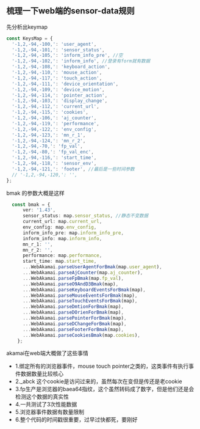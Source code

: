 ## 梳理一下web端的sensor-data规则


先分析出keymap
```typescript
const KeysMap = {
  '-1,2,-94,-100,': 'user_agent',
  '-1,2,-94,-101,': 'sensor_status',
  '-1,2,-94,-105,': 'inform_info_pre', //空
  '-1,2,-94,-102,': 'inform_info', //登录有form就有数据
  '-1,2,-94,-108,': 'keyboard_action',
  '-1,2,-94,-110,': 'mouse_action',
  '-1,2,-94,-117,': 'touch_action',
  '-1,2,-94,-111,': 'device_orientation',
  '-1,2,-94,-109,': 'device_motion',
  '-1,2,-94,-114,': 'pointer_action',
  '-1,2,-94,-103,': 'display_change',
  '-1,2,-94,-112,': 'current_url',
  '-1,2,-94,-115,': 'cookies',
  '-1,2,-94,-106,': 'aj_counter',
  '-1,2,-94,-119,': 'performance',
  '-1,2,-94,-122,': 'env_config',
  '-1,2,-94,-123,': 'mn_r_1',
  '-1,2,-94,-124,': 'mn_r_2',
  '-1,2,-94,-70,': 'fp_val',
  '-1,2,-94,-80,': 'fp_val_enc',
  '-1,2,-94,-116,': 'start_time',
  '-1,2,-94,-118,': 'sensor_env',
  '-1,2,-94,-121,': 'footer', //最后是一些时间参数
  // '-1,2,-94,-120,': '',
};

```

bmak 的参数大概是这样

```typescript
  const bmak = {
      ver: '1.43',
      sensor_status: map.sensor_status, //静态不变数据
      current_url: map.current_url,
      env_config: map.env_config,
      inform_info_pre: map.inform_info_pre,
      inform_info: map.inform_info,
      mn_r_1: '',
      mn_r_2: '',
      performance: map.performance,
      start_time: map.start_time,
      ...WebAkamai.parseUserAgentForBmak(map.user_agent),
      ...WebAkamai.parseAjCounter(map.aj_counter),
      ...WebAkamai.parseFpBmak(map.fp_val),
      ...WebAkamai.parseO9AndD3Bmak(map),
      ...WebAkamai.parseKeyboardEventsForBmak(map),
      ...WebAkamai.parseMouseEventsForBmak(map),
      ...WebAkamai.parseTouchEventsForBmak(map),
      ...WebAkamai.parseDmtionForBmak(map),
      ...WebAkamai.parseDOrienForBmak(map),
      ...WebAkamai.parsePointerForBmak(map),
      ...WebAkamai.parseDChangeForBmak(map),
      ...WebAkamai.parseFooterForBmak(map),
      ...WebAkamai.parseCookiesBmak(map.cookies),
    };
```

akamai在web端大概做了这些事情

-   1.绑定所有的浏览器事件，mouse touch pointer之类的，这类事件有执行事件数据数量比较核心
-   2._abck 这个cookie是访问过来的，虽然每次在变但是传还是老cookie
-   3.fp生产是浏览器的baea64指纹，这个虽然转码成了数字，但是他们还是会检测这个数据的真实性
-   4.一共测试了3次性能数据
-   5.浏览器事件数据有数量限制
-   6.整个代码的时间戳很重要，过早过快都死，要刚好